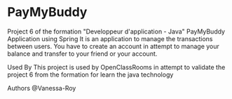 # PayMyBuddy
Project 6 of the formation "Developpeur d'application - Java" PayMyBuddy Application using Spring
It is an application to manage the transactions between users. You have to create an account in attempt to manage your balance and transfer to your friend or your account.

Used By This project is used by OpenClassRooms in attempt to validate the project 6 from the formation for learn the java technology

Authors @Vanessa-Roy
